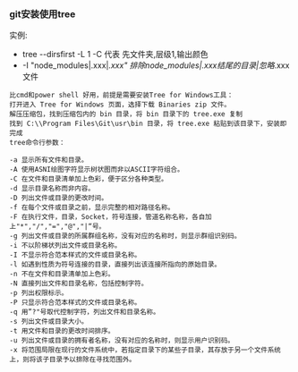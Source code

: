 ### git安装使用tree
实例:
- tree --dirsfirst -L 1 -C 代表 先文件夹,层级1,输出颜色
- -I "node_modules|.xxx|*.xxx" 排除node_modules|.xxx结尾的目录|忽略*.xxx文件
``` 
比cmd和power shell 好用，前提是需要安装Tree for Windows工具：
打开进入 Tree for Windows 页面，选择下载 Binaries zip 文件。
解压压缩包，找到压缩包内的 bin 目录，将 bin 目录下的 tree.exe 复制
找到 C:\\Program Files\Git\usr\bin 目录，将 tree.exe 粘贴到该目录下，安装即完成
tree命令行参数：

-a 显示所有文件和目录。
-A 使用ASNI绘图字符显示树状图而非以ASCII字符组合。
-C 在文件和目录清单加上色彩，便于区分各种类型。
-d 显示目录名称而非内容。
-D 列出文件或目录的更改时间。
-f 在每个文件或目录之前，显示完整的相对路径名称。
-F 在执行文件，目录，Socket，符号连接，管道名称名称，各自加上"*","/","=","@","|“号。
-g 列出文件或目录的所属群组名称，没有对应的名称时，则显示群组识别码。
-i 不以阶梯状列出文件或目录名称。
-I 不显示符合范本样式的文件或目录名称。
-l 如遇到性质为符号连接的目录，直接列出该连接所指向的原始目录。
-n 不在文件和目录清单加上色彩。
-N 直接列出文件和目录名称，包括控制字符。
-p 列出权限标示。
-P 只显示符合范本样式的文件或目录名称。
-q 用”?"号取代控制字符，列出文件和目录名称。
-s 列出文件或目录大小。
-t 用文件和目录的更改时间排序。
-u 列出文件或目录的拥有者名称，没有对应的名称时，则显示用户识别码。
-x 将范围局限在现行的文件系统中，若指定目录下的某些子目录，其存放于另一个文件系统上，则将该子目录予以排除在寻找范围外。
```